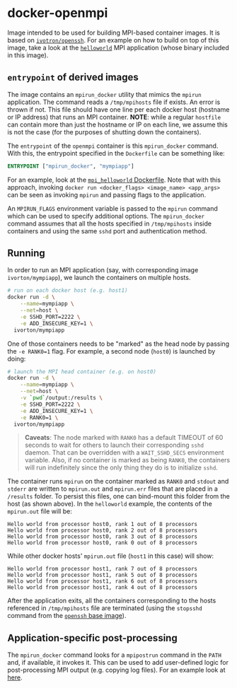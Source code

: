 # docker-openmpi

Image intended to be used for building MPI-based container images. It 
is based on 
[`ivotron/openssh`](https://github.com/ivotron/docker-openssh). For an 
example on how to build on top of this image, take a look at the 
[`helloworld`](example/) MPI application (whose binary included in 
this image).

## `entrypoint` of derived images

The image contains an `mpirun_docker` utility that mimics the `mpirun` 
application. The command reads a `/tmp/mpihosts` file if exists. An 
error is thrown if not. This file should have one line per each docker 
host (hostname or IP address) that runs an MPI container. **NOTE**: 
while a regular `hostfile` can contain more than just the hostname or 
IP on each line, we assume this is not the case (for the purposes of 
shutting down the containers).

The `entrypoint` of the `openmpi` container is this `mpirun_docker` 
command. With this, the entrypoint specified in the `Dockerfile` can 
be something like:

```dockerfile
ENTRYPOINT ["mpirun_docker", "mympiapp"]
```

For an example, look at the [`mpi_helloworld` 
Dockerfile](example/Dockerfile). Note that with this approach, 
invoking `docker run <docker_flags> <image_name> <app_args>` can be 
seen as invoking `mpirun` and passing flags to the application.

An `MPIRUN_FLAGS` environment variable is passed to the `mpirun` 
command which can be used to specify additional options. The 
`mpirun_docker` command assumes that all the hosts specified in 
`/tmp/mpihosts` inside containers and using the same `sshd` port and 
authentication method.

## Running

In order to run an MPI application (say, with corresponding image 
`ivorton/mympiapp`), we launch the containers on multiple hosts.

```bash
# run on each docker host (e.g. host1)
docker run -d \
    --name=mympiapp \
    --net=host \
    -e SSHD_PORT=2222 \
    -e ADD_INSECURE_KEY=1 \
  ivorton/mympiapp
```

One of those containers needs to be "marked" as the head node by 
passing the `-e RANK0=1` flag. For example, a second node (`host0`) is 
launched by doing:

```bash
# launch the MPI head container (e.g. on host0)
docker run -d \
    --name=mympiapp \
    --net=host \
    -v `pwd`/output:/results \
    -e SSHD_PORT=2222 \
    -e ADD_INSECURE_KEY=1 \
    -e RANK0=1 \
  ivorton/mympiapp
```

> **Caveats**: The node marked with `RANK0` has a default TIMEOUT of 
> 60 seconds to wait for others to launch their corresponding `sshd` 
> daemon. That can be overridden with a `WAIT_SSHD_SECS` environment 
> variable. Also, if no container is marked as being `RANK0`, the 
> containers will run indefinitely since the only thing they do is to 
> initialize `sshd`.

The container runs `mpirun` on the container marked as `RANK0` and 
`stdout` and `stderr` are written to `mpirun.out` and `mpirun.err` 
files that are placed in a `/results` folder. To persist this files, 
one can bind-mount this folder from the host (as shown above). In the 
`helloworld` example, the contents of the `mpirun.out` file will be:

```
Hello world from processor host0, rank 1 out of 8 processors
Hello world from processor host0, rank 2 out of 8 processors
Hello world from processor host0, rank 3 out of 8 processors
Hello world from processor host0, rank 0 out of 8 processors
```

While other docker hosts' `mpirun.out` file (`host1` in this case) 
will show:

```
Hello world from processor host1, rank 7 out of 8 processors
Hello world from processor host1, rank 5 out of 8 processors
Hello world from processor host1, rank 6 out of 8 processors
Hello world from processor host1, rank 4 out of 8 processors
```

After the application exits, all the containers corresponding to the 
hosts referenced in `/tmp/mpihosts` file are terminated (using the 
`stopsshd` command from the [`openssh` base 
image](https://github.com/ivotron/docker-openssh)).

## Application-specific post-processing

The `mpirun_docker` command looks for a `mpipostrun` command in the 
`PATH` and, if available, it invokes it. This can be used to add 
user-defined logic for post-processing MPI output (e.g. copying log 
files). For an example look at 
[here](https://github.com/ivotron/docker-bench/tree/master/conceptual).
